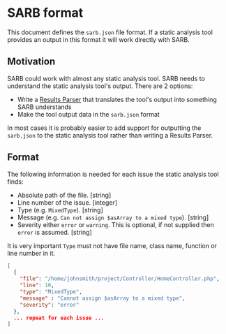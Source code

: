 # SARB format

This document defines the `sarb.json` file format. If a static analysis tool provides an output in this format
it will work directly with SARB.


## Motivation

SARB could work with almost any static analysis tool. SARB needs to understand the static analysis tool's output.
There are 2 options:

- Write a [Results Parser](NewResultsParser.md) that translates the tool's output into something SARB understands
- Make the tool output data in the `sarb.json` format

In most cases it is probably easier to add support for outputting the `sarb.json` to the static analysis tool rather than writing a Results Parser.


## Format

The following information is needed for each issue the static analysis tool finds:

- Absolute path of the file. [string]
- Line number of the issue. [integer]
- Type (e.g. `MixedType`). [string]
- Message (e.g. `Can not assign $asArray to a mixed type`). [string]
- Severity either `error` or `warning`. This is optional, if not supplied then `error` is assumed. [string]

It is very important `Type` must not have file name, class name, function or line number in it. 


```json
[
  {
    "file": "/home/johnsmith/project/Controller/HomeController.php",
    "line": 10,
    "type": "MixedType",
    "message" : "Cannot assign $asArray to a mixed type",
    "severity": "error"
  },
  ... repeat for each issue ...   
]
```

